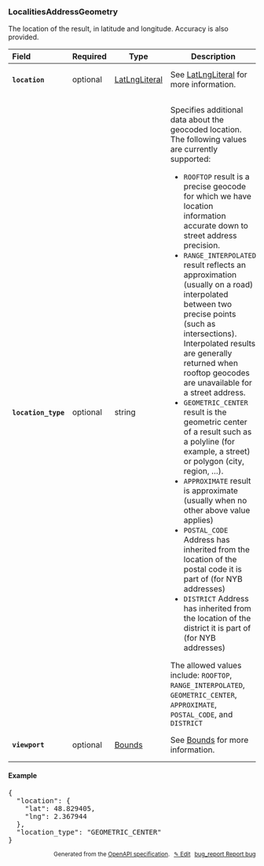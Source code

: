 <!--- This is a generated file, do not edit! -->
<!--- [START woosmap_http_schema_woosmap-platform-api-reference_localitiesaddressgeometry] -->
<h3 class="schema-object" id="Woosmap Platform API Reference_LocalitiesAddressGeometry">LocalitiesAddressGeometry</h3>

The location of the result, in latitude and longitude. Accuracy is also provided.

| Field                                                                                                                        | Required | Type                                                                             | Description                                                                                                                                                                                                                                                                                                                                                                                                                                                                                                                                                                                                                                                                                                                                                                                                                                                                                                                                                                                                                                                                                                                                                                                                                                                         |
| :--------------------------------------------------------------------------------------------------------------------------- | -------- | -------------------------------------------------------------------------------- | ------------------------------------------------------------------------------------------------------------------------------------------------------------------------------------------------------------------------------------------------------------------------------------------------------------------------------------------------------------------------------------------------------------------------------------------------------------------------------------------------------------------------------------------------------------------------------------------------------------------------------------------------------------------------------------------------------------------------------------------------------------------------------------------------------------------------------------------------------------------------------------------------------------------------------------------------------------------------------------------------------------------------------------------------------------------------------------------------------------------------------------------------------------------------------------------------------------------------------------------------------------------- |
| <h4 id="LocalitiesAddressGeometry-location" class="add-link schema-object-property-key"><code>location</code></h4>           | optional | [LatLngLiteral](<#Woosmap Platform API Reference_LatLngLiteral> "LatLngLiteral") | See [LatLngLiteral](<#Woosmap Platform API Reference_LatLngLiteral> "LatLngLiteral") for more information.                                                                                                                                                                                                                                                                                                                                                                                                                                                                                                                                                                                                                                                                                                                                                                                                                                                                                                                                                                                                                                                                                                                                                          |
| <h4 id="LocalitiesAddressGeometry-location_type" class="add-link schema-object-property-key"><code>location_type</code></h4> | optional | string                                                                           | <div class="nonref-property-description"><p>Specifies additional data about the geocoded location. The following values are currently supported:</p><ul><li><code>ROOFTOP</code> result is a precise geocode for which we have location information accurate down to street address precision.</li><li><code>RANGE_INTERPOLATED</code> result reflects an approximation (usually on a road) interpolated between two precise points (such as intersections). Interpolated results are generally returned when rooftop geocodes are unavailable for a street address.</li><li><code>GEOMETRIC_CENTER</code> result is the geometric center of a result such as a polyline (for example, a street) or polygon (city, region, …).</li><li><code>APPROXIMATE</code> result is approximate (usually when no other above value applies)</li><li><code>POSTAL_CODE</code> Address has inherited from the location of the postal code it is part of (for NYB addresses)</li><li><code>DISTRICT</code> Address has inherited from the location of the district it is part of (for NYB addresses)</li></ul><div class="notranslate">The allowed values include: `ROOFTOP`, `RANGE_INTERPOLATED`, `GEOMETRIC_CENTER`, `APPROXIMATE`, `POSTAL_CODE`, and `DISTRICT`</div></div> |
| <h4 id="LocalitiesAddressGeometry-viewport" class="add-link schema-object-property-key"><code>viewport</code></h4>           | optional | [Bounds](<#Woosmap Platform API Reference_Bounds> "Bounds")                      | See [Bounds](<#Woosmap Platform API Reference_Bounds> "Bounds") for more information.                                                                                                                                                                                                                                                                                                                                                                                                                                                                                                                                                                                                                                                                                                                                                                                                                                                                                                                                                                                                                                                                                                                                                                               |

<h4 class="schema-object-example" id="Woosmap Platform API Reference_LocalitiesAddressGeometry-example">Example</h4>

<pre class="notranslate lang-json prettyprint">{
  "location": {
    "lat": 48.829405,
    "lng": 2.367944
  },
  "location_type": "GEOMETRIC_CENTER"
}</pre>

<p style="text-align: right; font-size: smaller;">Generated from the <a data-label="openapi-github" href="https://github.com/woosmap/openapi-specification" title="Woosmap OpenAPI Specification" class="external">OpenAPI specification</a>.
<a data-label="openapi-github-woosmap-http-schema-woosmap-platform-api-reference-localitiesaddressgeometry" data-action="edit" style="margin-left: 5px;" href="https://github.com/woosmap/openapi-specification/blob/main/specification/schemas/Woosmap Platform API Reference_LocalitiesAddressGeometry.yml" title="Edit on GitHub">✎ Edit</a>
<a data-label="openapi-github-woosmap-http-schema-woosmap-platform-api-reference-localitiesaddressgeometry" data-action="bug" style="margin-left: 5px;" href="https://github.com/woosmap/openapi-specification/issues/new?assignees=&labels=type%3A+bug%2C+triage+me&template=bug_report.md&title=[schemas] Bug - Woosmap Platform API Reference_LocalitiesAddressGeometry" title="File bug for schemas on GitHub"><span class="material-icons">bug_report</span> Report bug</a>
</p>

<!--- [END woosmap_http_schema_woosmap-platform-api-reference_localitiesaddressgeometry] -->
